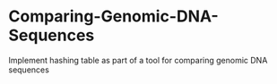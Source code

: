 # Comparing-Genomic-DNA-Sequences
Implement hashing table as part of a tool for comparing genomic DNA sequences
